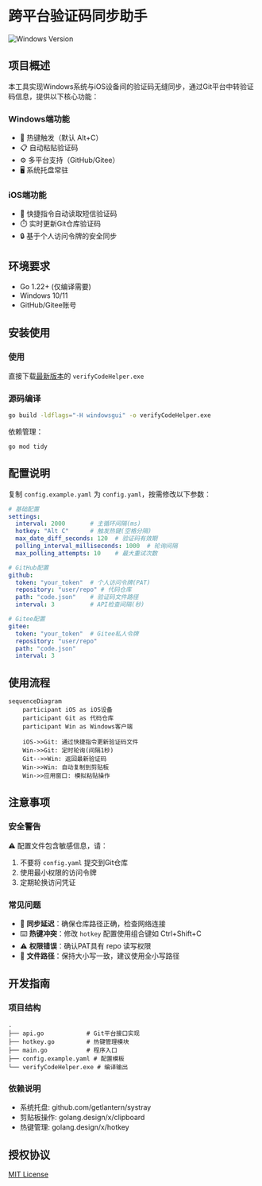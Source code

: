 # 跨平台验证码同步助手

![Windows Version](https://img.shields.io/badge/Windows-10%2B-blue)


## 项目概述

本工具实现Windows系统与iOS设备间的验证码无缝同步，通过Git平台中转验证码信息，提供以下核心功能：

### Windows端功能
- 🔑 热键触发（默认 Alt+C）
- 📋 自动粘贴验证码
- ⚙️ 多平台支持（GitHub/Gitee）
- 🖥️ 系统托盘常驻

### iOS端功能
- 📱 快捷指令自动读取短信验证码
- ⏱️ 实时更新Git仓库验证码
- 🔒 基于个人访问令牌的安全同步

## 环境要求
- Go 1.22+ (仅编译需要)
- Windows 10/11
- GitHub/Gitee账号

## 安装使用

### 使用
直接下载[最新版本](https://example.com/download)的 `verifyCodeHelper.exe`

### 源码编译
```bash
go build -ldflags="-H windowsgui" -o verifyCodeHelper.exe
```

依赖管理：
```bash
go mod tidy
```

## 配置说明

复制 `config.example.yaml` 为 `config.yaml`，按需修改以下参数：

```yaml
# 基础配置
settings:
  interval: 2000       # 主循环间隔(ms)
  hotkey: "Alt C"      # 触发热键(空格分隔)
  max_date_diff_seconds: 120  # 验证码有效期
  polling_interval_milliseconds: 1000  # 轮询间隔
  max_polling_attempts: 10    # 最大重试次数

# GitHub配置
github:
  token: "your_token"  # 个人访问令牌(PAT)
  repository: "user/repo" # 代码仓库
  path: "code.json"    # 验证码文件路径
  interval: 3          # API检查间隔(秒)

# Gitee配置
gitee: 
  token: "your_token"  # Gitee私人令牌
  repository: "user/repo"
  path: "code.json"
  interval: 3
```

## 使用流程

```mermaid
sequenceDiagram
    participant iOS as iOS设备
    participant Git as 代码仓库
    participant Win as Windows客户端

    iOS->>Git: 通过快捷指令更新验证码文件
    Win->>Git: 定时轮询(间隔1秒)
    Git-->>Win: 返回最新验证码
    Win->>Win: 自动复制到剪贴板
    Win->>应用窗口: 模拟粘贴操作
```

## 注意事项

### 安全警告
⚠️ 配置文件包含敏感信息，请：
1. 不要将 `config.yaml` 提交到Git仓库
2. 使用最小权限的访问令牌
3. 定期轮换访问凭证

### 常见问题
- 🔄 **同步延迟**：确保仓库路径正确，检查网络连接
- ⌨️ **热键冲突**：修改 `hotkey` 配置使用组合键如 Ctrl+Shift+C
- ⚠️ **权限错误**：确认PAT具有 repo 读写权限
- 📁 **文件路径**：保持大小写一致，建议使用全小写路径

## 开发指南

### 项目结构
```
.
├── api.go            # Git平台接口实现
├── hotkey.go         # 热键管理模块
├── main.go           # 程序入口
├── config.example.yaml # 配置模板
└── verifyCodeHelper.exe # 编译输出
```

### 依赖说明
- 系统托盘: github.com/getlantern/systray
- 剪贴板操作: golang.design/x/clipboard
- 热键管理: golang.design/x/hotkey

## 授权协议
[MIT License](LICENSE)